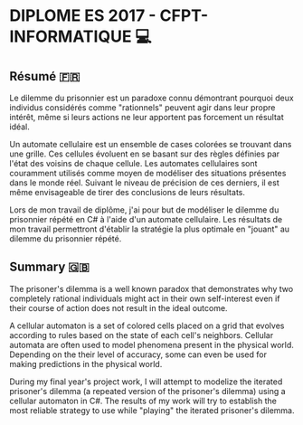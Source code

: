 # DIPLOME ES 2017 - CFPT-INFORMATIQUE :computer:

## Résumé :fr:
Le dilemme du prisonnier est un paradoxe connu démontrant pourquoi deux individus considérés comme "rationnels" peuvent agir dans leur propre intérêt, même si leurs actions ne leur apportent pas forcement un résultat idéal.

Un automate cellulaire est un ensemble de cases colorées se trouvant dans une grille. Ces cellules évoluent en se basant sur des règles définies par l'état des voisins de chaque cellule. Les automates cellulaires sont couramment utilisés comme moyen de modéliser des situations présentes dans le monde réel. Suivant le niveau de précision de ces derniers, il est même envisageable de tirer des conclusions de leurs résultats.

Lors de mon travail de diplôme, j'ai pour but de modéliser le dilemme du prisonnier répété en C# à l'aide d'un automate cellulaire. Les résultats de mon travail permettront d'établir la stratégie la plus optimale en "jouant" au dilemme du prisonnier répété.

## Summary :gb:
The prisoner's dilemma is a well known paradox that demonstrates why two completely rational individuals might act in their own self-interest even if their course of action does not result in the ideal outcome.

A cellular automaton is a set of colored cells placed on a grid that evolves according to rules based on the state of each cell's neighbors. Cellular automata are often used to model phenomena present in the physical world. Depending on the their level of accuracy, some can even be used for making predictions in the physical world.

During my final year's project work, I will attempt to modelize the iterated prisoner's dilemma (a repeated version of the prisoner's dilemma) using a cellular automaton in C#. The results of my work will try to establish the most reliable strategy to use while "playing" the iterated prisoner's dilemma. 
